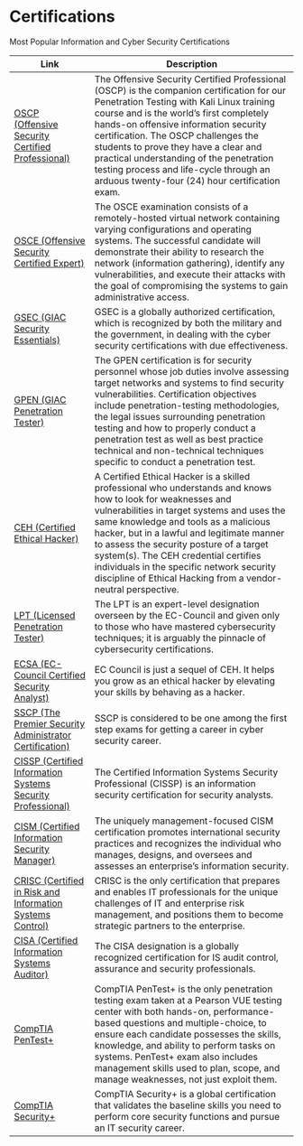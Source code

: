 # Certifications
Most Popular Information and Cyber Security Certifications

| Link | Description | 
| ------ | ------- |
| [OSCP (Offensive Security Certified Professional)](https://www.offensive-security.com/information-security-certifications/oscp-offensive-security-certified-professional/) |The Offensive Security Certified Professional (OSCP) is the companion certification for our Penetration Testing with Kali Linux training course and is the world’s first completely hands-on offensive information security certification. The OSCP challenges the students to prove they have a clear and practical understanding of the penetration testing process and life-cycle through an arduous twenty-four (24) hour certification exam. | 
| [OSCE (Offensive Security Certified Expert)](https://www.offensive-security.com/information-security-certifications/osce-offensive-security-certified-expert/) |The OSCE examination consists of a remotely-hosted virtual network containing varying configurations and operating systems. The successful candidate will demonstrate their ability to research the network (information gathering), identify any vulnerabilities, and execute their attacks with the goal of compromising the systems to gain administrative access. | 
| [GSEC (GIAC Security Essentials)](https://www.giac.org/certification/security-essentials-gsec) | GSEC is a globally authorized certification, which is recognized by both the military and the government, in dealing with the cyber security certifications with due effectiveness.|
| [GPEN (GIAC Penetration Tester)](https://www.giac.org/certification/penetration-tester-gpen) | The GPEN certification is for security personnel whose job duties involve assessing target networks and systems to find security vulnerabilities. Certification objectives include penetration-testing methodologies, the legal issues surrounding penetration testing and how to properly conduct a penetration test as well as best practice technical and non-technical techniques specific to conduct a penetration test.|
| [CEH (Certified Ethical Hacker)](https://www.eccouncil.org/programs/certified-ethical-hacker-ceh/) | A Certified Ethical Hacker is a skilled professional who understands and knows how to look for weaknesses and vulnerabilities in target systems and uses the same knowledge and tools as a malicious hacker, but in a lawful and legitimate manner to assess the security posture of a target system(s). The CEH credential certifies individuals in the specific network security discipline of Ethical Hacking from a vendor-neutral perspective. |
| [LPT (Licensed Penetration Tester)](https://www.eccouncil.org/programs/licensed-penetration-tester-lpt-master/) |The LPT is an expert-level designation overseen by the EC-Council and given only to those who have mastered cybersecurity techniques; it is arguably the pinnacle of cybersecurity certifications.|
| [ECSA (EC-Council Certified Security Analyst)](https://www.eccouncil.org/programs/certified-security-analyst-ecsa/) |EC Council is just a sequel of CEH. It helps you grow as an ethical hacker by elevating your skills by behaving as a hacker.|
| [SSCP (The Premier Security Administrator Certification)](https://www.isc2.org/Certifications/SSCP) | SSCP is considered to be one among the first step exams for getting a career in cyber security career. |
| [CISSP (Certified Information Systems Security Professional)](https://www.isc2.org/Certifications/CISSP) | The Certified Information Systems Security Professional (CISSP) is an information security certification for security analysts. |
| [CISM (Certified Information Security Manager)](http://www.isaca.org/Certification/CISM-Certified-Information-Security-Manager/Pages/default.aspx)| The uniquely management-focused CISM certification promotes international security practices and recognizes the individual who manages, designs, and oversees and assesses an enterprise’s information security. |
| [CRISC (Certified in Risk and Information Systems Control)](http://www.isaca.org/Certification/CRISC-Certified-in-Risk-and-Information-Systems-Control/Pages/default.aspx)| CRISC is the only certification that prepares and enables IT professionals for the unique challenges of IT and enterprise risk management, and positions them to become strategic partners to the enterprise. |
| [CISA (Certified Information Systems Auditor)](http://www.isaca.org/Certification/CISA-Certified-Information-Systems-Auditor/Pages/default.aspx)| The CISA designation is a globally recognized certification for IS audit control, assurance and security professionals. |
| [CompTIA PenTest+](https://certification.comptia.org/certifications/pentest) | CompTIA PenTest+ is the only penetration testing exam taken at a Pearson VUE testing center with both hands-on, performance-based questions and multiple-choice, to ensure each candidate possesses the skills, knowledge, and ability to perform tasks on systems. PenTest+ exam also includes management skills used to plan, scope, and manage weaknesses, not just exploit them.| 
| [CompTIA Security+](https://certification.comptia.org/certifications/security) | CompTIA Security+ is a global certification that validates the baseline skills you need to perform core security functions and pursue an IT security career. |



 
